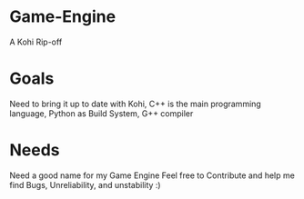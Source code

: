 # Game-Engine
A Kohi Rip-off

# Goals
Need to bring it up to date with Kohi,
C++ is the main programming language,
Python as Build System,
G++ compiler

# Needs
Need a good name for my Game Engine
Feel free to Contribute and help me find Bugs, Unreliability, and unstability :)
